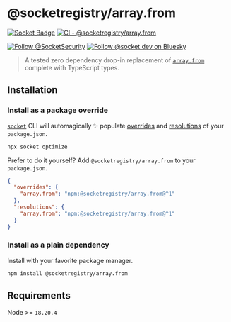 # @socketregistry/array.from

[![Socket Badge](https://socket.dev/api/badge/npm/package/@socketregistry/array.from)](https://socket.dev/npm/package/@socketregistry/array.from)
[![CI - @socketregistry/array.from](https://github.com/SocketDev/socket-registry/actions/workflows/ci.yml/badge.svg)](https://github.com/SocketDev/socket-registry/actions/workflows/ci.yml)

[![Follow @SocketSecurity](https://img.shields.io/twitter/follow/SocketSecurity?style=social)](https://twitter.com/SocketSecurity)
[![Follow @socket.dev on Bluesky](https://img.shields.io/badge/Follow-@socket.dev-1DA1F2?style=social&logo=bluesky)](https://bsky.app/profile/socket.dev)

> A tested zero dependency drop-in replacement of
> [`array.from`](https://socket.dev/npm/package/array.from) complete with
> TypeScript types.

## Installation

### Install as a package override

[`socket`](https://socket.dev/npm/package/socket) CLI will automagically ✨
populate
[overrides](https://docs.npmjs.com/cli/v9/configuring-npm/package-json#overrides)
and [resolutions](https://yarnpkg.com/configuration/manifest#resolutions) of
your `package.json`.

```sh
npx socket optimize
```

Prefer to do it yourself? Add `@socketregistry/array.from` to your
`package.json`.

```json
{
  "overrides": {
    "array.from": "npm:@socketregistry/array.from@^1"
  },
  "resolutions": {
    "array.from": "npm:@socketregistry/array.from@^1"
  }
}
```

### Install as a plain dependency

Install with your favorite package manager.

```sh
npm install @socketregistry/array.from
```

## Requirements

Node >= `18.20.4`
